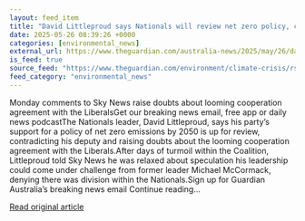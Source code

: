 ```yaml
---
layout: feed_item
title: "David Littleproud says Nationals will review net zero policy, contradicting deputy"
date: 2025-05-26 08:39:26 +0000
categories: [environmental_news]
external_url: https://www.theguardian.com/australia-news/2025/may/26/david-littleproud-says-nationals-will-review-net-zero-policy-contradicting-deputy-kevin-hogan
is_feed: true
source_feed: "https://www.theguardian.com/environment/climate-crisis/rss"
feed_category: "environmental_news"
---
```


Monday comments to Sky News raise doubts about looming cooperation agreement with the LiberalsGet our breaking news email, free app or daily news podcastThe Nationals leader, David Littleproud, says his party’s support for a policy of net zero emissions by 2050 is up for review, contradicting his deputy and raising doubts about the looming cooperation agreement with the Liberals.After days of turmoil within the Coalition, Littleproud told Sky News he was relaxed about speculation his leadership could come under challenge from former leader Michael McCormack, denying there was division within the Nationals.Sign up for Guardian Australia’s breaking news email Continue reading...

[Read original article](https://www.theguardian.com/australia-news/2025/may/26/david-littleproud-says-nationals-will-review-net-zero-policy-contradicting-deputy-kevin-hogan)
